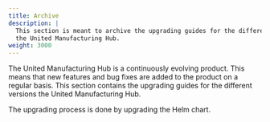 ```yaml
---
title: Archive
description: |
  This section is meant to archive the upgrading guides for the different versions of
  the United Manufacturing Hub.
weight: 3000
---
```


The United Manufacturing Hub is a continuously evolving product. This means that
new features and bug fixes are added to the product on a regular basis. This
section contains the upgrading guides for the different versions the United
Manufacturing Hub.

The upgrading process is done by upgrading the Helm chart.
